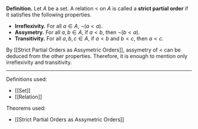 **Definition.** Let $A$ be a set. A relation $<$ on $A$ is called a **strict partial order** if it satisfies the following properties.
- **Irreflexivity.** For all $a\in A$, $\neg(a<a)$.
- **Assymetry.** For all $a,b\in A$, if $a<b$, then $\neg(b<a)$.
- **Transitivity.** For all $a,b,c\in A$, if $a<b$ and $b<c$, then $a<c$.

By [[Strict Partial Orders as Assymetric Orders]], assymetry of $<$ can be deduced from the other properties. Therefore, it is enough to mention only irreflexivity and transitivity.
***
Definitions used:
- [[Set]]
- [[Relation]]

Theorems used:
- [[Strict Partial Orders as Assymetric Orders]]